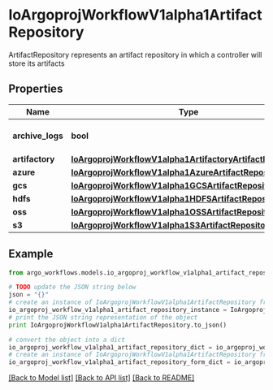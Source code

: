 # IoArgoprojWorkflowV1alpha1ArtifactRepository

ArtifactRepository represents an artifact repository in which a controller will store its artifacts

## Properties

Name | Type | Description | Notes
------------ | ------------- | ------------- | -------------
**archive_logs** | **bool** | ArchiveLogs enables log archiving | [optional] 
**artifactory** | [**IoArgoprojWorkflowV1alpha1ArtifactoryArtifactRepository**](IoArgoprojWorkflowV1alpha1ArtifactoryArtifactRepository.md) |  | [optional] 
**azure** | [**IoArgoprojWorkflowV1alpha1AzureArtifactRepository**](IoArgoprojWorkflowV1alpha1AzureArtifactRepository.md) |  | [optional] 
**gcs** | [**IoArgoprojWorkflowV1alpha1GCSArtifactRepository**](IoArgoprojWorkflowV1alpha1GCSArtifactRepository.md) |  | [optional] 
**hdfs** | [**IoArgoprojWorkflowV1alpha1HDFSArtifactRepository**](IoArgoprojWorkflowV1alpha1HDFSArtifactRepository.md) |  | [optional] 
**oss** | [**IoArgoprojWorkflowV1alpha1OSSArtifactRepository**](IoArgoprojWorkflowV1alpha1OSSArtifactRepository.md) |  | [optional] 
**s3** | [**IoArgoprojWorkflowV1alpha1S3ArtifactRepository**](IoArgoprojWorkflowV1alpha1S3ArtifactRepository.md) |  | [optional] 

## Example

```python
from argo_workflows.models.io_argoproj_workflow_v1alpha1_artifact_repository import IoArgoprojWorkflowV1alpha1ArtifactRepository

# TODO update the JSON string below
json = "{}"
# create an instance of IoArgoprojWorkflowV1alpha1ArtifactRepository from a JSON string
io_argoproj_workflow_v1alpha1_artifact_repository_instance = IoArgoprojWorkflowV1alpha1ArtifactRepository.from_json(json)
# print the JSON string representation of the object
print IoArgoprojWorkflowV1alpha1ArtifactRepository.to_json()

# convert the object into a dict
io_argoproj_workflow_v1alpha1_artifact_repository_dict = io_argoproj_workflow_v1alpha1_artifact_repository_instance.to_dict()
# create an instance of IoArgoprojWorkflowV1alpha1ArtifactRepository from a dict
io_argoproj_workflow_v1alpha1_artifact_repository_form_dict = io_argoproj_workflow_v1alpha1_artifact_repository.from_dict(io_argoproj_workflow_v1alpha1_artifact_repository_dict)
```
[[Back to Model list]](../README.md#documentation-for-models) [[Back to API list]](../README.md#documentation-for-api-endpoints) [[Back to README]](../README.md)


